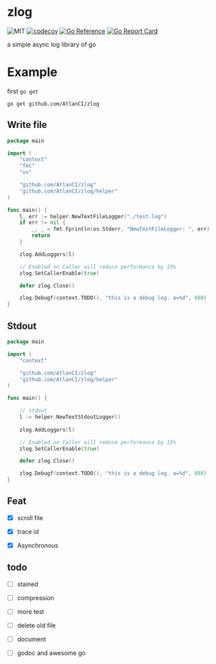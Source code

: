 # zlog
![MIT](https://img.shields.io/github/license/AtlanCI/zlog)
[![codecov](https://codecov.io/gh/AtlanCI/zlog/branch/main/graph/badge.svg?token=yCft0RxgW6)](https://codecov.io/gh/AtlanCI/zlog)
[![Go Reference](https://pkg.go.dev/badge/github.com/AtlanCI/zlog.svg)](https://pkg.go.dev/github.com/AtlanCI/zlog)
[![Go Report Card](https://goreportcard.com/badge/github.com/AtlanCI/zlog)](https://goreportcard.com/report/github.com/AtlanCI/zlog)

a simple async log library of go

# Example

first `go get`

```shell
go get github.com/AtlanCI/zlog
```

## Write file

```go
package main

import (
	"context"
	"fmt"
	"os"

	"github.com/AtlanCI/zlog"
	"github.com/AtlanCI/zlog/helper"
)

func main() {
	l, err := helper.NewTextFileLogger("./test.log")
	if err != nil {
		_, _ = fmt.Fprintln(os.Stderr, "NewTextFileLogger: ", err)
		return
	}

	zlog.AddLoggers(l)

	// Enabled on Caller will reduce performance by 15%
	zlog.SetCallerEnable(true)

	defer zlog.Close()

	zlog.Debugf(context.TODO(), "this is a debug log. a=%d", 888)
}

```
## Stdout
```go
package main

import (
	"context"

	"github.com/AtlanCI/zlog"
	"github.com/AtlanCI/zlog/helper"
)

func main() {

	// stdout 
	l := helper.NewTextStdoutLogger()
	
	zlog.AddLoggers(l)

	// Enabled on Caller will reduce performance by 15%
	zlog.SetCallerEnable(true)

	defer zlog.Close()

	zlog.Debugf(context.TODO(), "this is a debug log. a=%d", 888)
}
```
## Feat

- [x] scroll file

- [x] trace id

- [x] Asynchronous

## todo

- [ ] stained

- [ ] compression

- [ ] more test

- [ ] delete old file

- [ ] document

- [ ] godoc and awesome go
